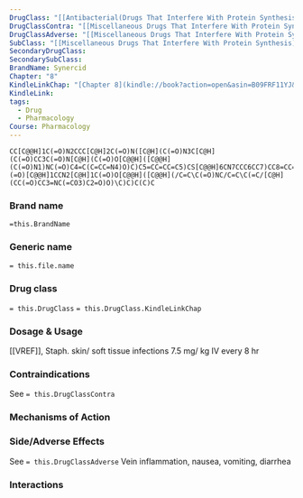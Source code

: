 ```yaml
---
DrugClass: "[[Antibacterial(Drugs That Interfere With Protein Synthesis)]]"
DrugClassContra: "[[Miscellaneous Drugs That Interfere With Protein Synthesis#Contraindications]]"
DrugClassAdverse: "[[Miscellaneous Drugs That Interfere With Protein Synthesis#Adverse Reactions]]"
SubClass: "[[Miscellaneous Drugs That Interfere With Protein Synthesis]]"
SecondaryDrugClass: 
SecondarySubClass: 
BrandName: Synercid
Chapter: "8"
KindleLinkChap: "[Chapter 8](kindle://book?action=open&asin=B09FRF11YJ&location=4155)"
KindleLink: 
tags:
  - Drug
  - Pharmacology
Course: Pharmacology
---
```

```smiles
CC[C@@H]1C(=O)N2CCC[C@H]2C(=O)N([C@H](C(=O)N3C[C@H](C(=O)CC3C(=O)N[C@H](C(=O)O[C@@H]([C@@H](C(=O)N1)NC(=O)C4=C(C=CC=N4)O)C)C5=CC=CC=C5)CS[C@@H]6CN7CCC6CC7)CC8=CC=C(C=C8)N(C)C)C.CCN(CC)CCS(=O)(=O)[C@@H]1CCN2[C@H]1C(=O)O[C@@H]([C@@H](/C=C\C(=O)NC/C=C\C(=C/[C@H](CC(=O)CC3=NC(=CO3)C2=O)O)\C)C)C(C)C
```

### Brand name
`=this.BrandName`
### Generic name
`= this.file.name`

### Drug class 
`= this.DrugClass`
	`= this.DrugClass.KindleLinkChap`

### Dosage & Usage
[[VREF]], Staph. skin/ soft tissue infections
7.5 mg/ kg IV every 8 hr

### Contraindications
See `= this.DrugClassContra`

### Mechanisms of Action

### Side/Adverse Effects
See `= this.DrugClassAdverse`
Vein inflammation, nausea, vomiting, diarrhea

### Interactions
